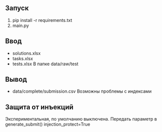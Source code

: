 ## Запуск
1. pip install -r requirements.txt
2. main.py

## Ввод
- solutions.xlsx
- tasks.xlsx
- tests.xlsx
В папке data/raw/test

## Вывод
- data/complete/submission.csv
Возможны проблемы с индексами

## Защита от инъекций
Экспериментальная, по умолчанию выключена. Передать параметр в generate_submit() injection_protect=True

